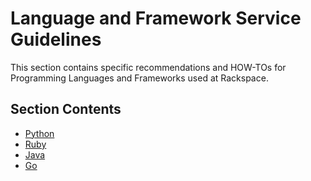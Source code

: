 # Language and Framework Service Guidelines

This section contains specific recommendations and HOW-TOs for Programming Languages and Frameworks used at Rackspace.

## Section Contents

* [Python](python-guidelines.md)
* [Ruby](ruby-guidelines.md)
* [Java](java-guidelines.md)
* [Go](golang-guidelines.md)
